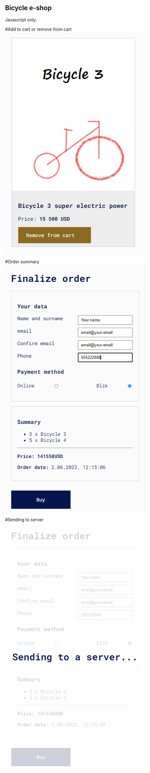 ## Bicycle e-shop

Javascript only.

#Add to cart or remove from cart
![Screenshot](./src/assets/images/shop5.png) 

#Order summary
![Screenshot](./src/assets/images/shop3.png) 

#Sending to server
![Screenshot](./src/assets/images/shop4.png)